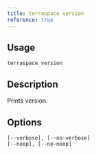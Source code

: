 ```yaml
---
title: terraspace version
reference: true
---
```


## Usage

    terraspace version

## Description

Prints version.


## Options

```
[--verbose], [--no-verbose]  
[--noop], [--no-noop]        
```

